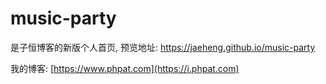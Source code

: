 # music-party

是子恒博客的新版个人首页, 预览地址: https://jaeheng.github.io/music-party

我的博客: [https://www.phpat.com](https://i.phpat.com)
